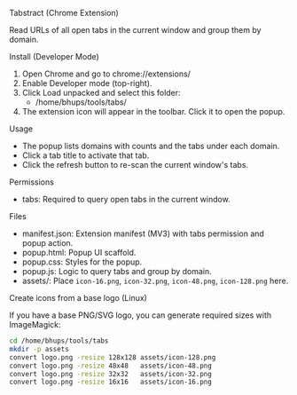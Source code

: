 Tabstract (Chrome Extension)

Read URLs of all open tabs in the current window and group them by domain.

Install (Developer Mode)

1. Open Chrome and go to chrome://extensions/
2. Enable Developer mode (top-right).
3. Click Load unpacked and select this folder:
   - /home/bhups/tools/tabs/
4. The extension icon will appear in the toolbar. Click it to open the popup.

Usage

- The popup lists domains with counts and the tabs under each domain.
- Click a tab title to activate that tab.
- Click the refresh button to re-scan the current window's tabs.

Permissions

- tabs: Required to query open tabs in the current window.

Files

- manifest.json: Extension manifest (MV3) with tabs permission and popup action.
- popup.html: Popup UI scaffold.
- popup.css: Styles for the popup.
- popup.js: Logic to query tabs and group by domain.
- assets/: Place `icon-16.png`, `icon-32.png`, `icon-48.png`, `icon-128.png` here.

Create icons from a base logo (Linux)

If you have a base PNG/SVG logo, you can generate required sizes with ImageMagick:

```bash
cd /home/bhups/tools/tabs
mkdir -p assets
convert logo.png -resize 128x128 assets/icon-128.png
convert logo.png -resize 48x48   assets/icon-48.png
convert logo.png -resize 32x32   assets/icon-32.png
convert logo.png -resize 16x16   assets/icon-16.png
```

